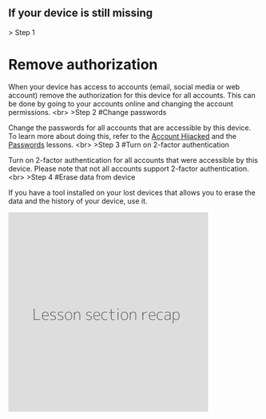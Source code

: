 
## If your device is still missing

&gt; Step 1
# Remove authorization

When your device has access to accounts (email, social media or web account) remove the authorization for this device for all accounts. This can be done by going to your accounts online and changing the account permissions.
&lt;br&gt;
&gt;Step 2
#Change passwords

Change the passwords for all accounts that are accessible by this device. To learn more about doing this, refer to the [Account Hijacked](en/topics/practice-1-emergencies/2-account-hijacked/1-1-intro.md) and the [Passwords](en/topics/understand-4-digisec/2-passwords/1-intro.md) lessons.
&lt;br&gt;
&gt;Step 3
#Turn on 2-factor authentication

Turn on 2-factor authentication for all accounts that were accessible by this device. Please note that not all accounts support 2-factor authentication.
&lt;br&gt;
&gt;Step 4
#Erase data from device

If you have a tool installed on your lost devices that allows you to erase the data and the history of your device, use it.

![](recap.png)
